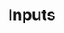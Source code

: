 <script setup>
import TextInputsDisplay from "../display/TextInputDisplay.vue"
</script>
# Inputs

<TextInputsDisplay/>

